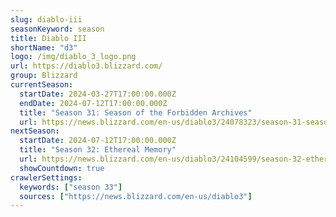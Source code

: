 ```yaml
---
slug: diablo-iii
seasonKeyword: season
title: Diablo III
shortName: "d3"
logo: /img/diablo_3_logo.png
url: https://diablo3.blizzard.com/
group: Blizzard
currentSeason:
  startDate: 2024-03-27T17:00:00.000Z
  endDate: 2024-07-12T17:00:00.000Z
  title: "Season 31: Season of the Forbidden Archives"
  url: https://news.blizzard.com/en-us/diablo3/24078323/season-31-season-of-the-forbidden-archives-now-live
nextSeason:
  startDate: 2024-07-12T17:00:00.000Z
  title: "Season 32: Ethereal Memory"
  url: https://news.blizzard.com/en-us/diablo3/24104599/season-32-ethereal-memory-preview
  showCountdown: true
crawlerSettings:
  keywords: ["season 33"]
  sources: ["https://news.blizzard.com/en-us/diablo3"]
---
```

